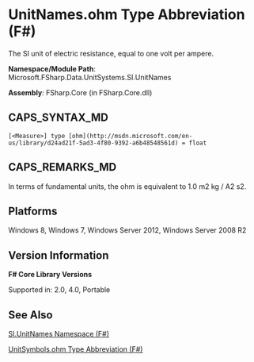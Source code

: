 # UnitNames.ohm Type Abbreviation (F#)

The SI unit of electric resistance, equal to one volt per ampere.

**Namespace/Module Path**: Microsoft.FSharp.Data.UnitSystems.SI.UnitNames

**Assembly**: FSharp.Core (in FSharp.Core.dll)


## CAPS_SYNTAX_MD

```
[<Measure>] type [ohm](http://msdn.microsoft.com/en-us/library/d24ad21f-5ad3-4f80-9392-a6b48548561d) = float
```

## CAPS_REMARKS_MD
In terms of fundamental units, the ohm is equivalent to 1.0 m2 kg / A2 s2.


## Platforms
Windows 8, Windows 7, Windows Server 2012, Windows Server 2008 R2


## Version Information
**F# Core Library Versions**

Supported in: 2.0, 4.0, Portable




## See Also
[SI.UnitNames Namespace &#40;F&#35;&#41;](SI.UnitNames+Namespace+%28F%23%29.md)

[UnitSymbols.ohm Type Abbreviation &#40;F&#35;&#41;](UnitSymbols.ohm+Type+Abbreviation+%28F%23%29.md)

